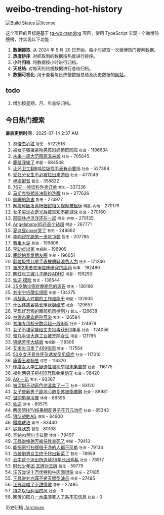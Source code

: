 # weibo-trending-hot-history

[![Build Status](https://github.com/lxw15337674/weibo-trending-hot-history/actions/workflows/nodejs.yml/badge.svg)](https://github.com/lxw15337674/weibo-trending-hot-history/actions)
[![license](https://img.shields.io/github/license/lxw15337674/weibo-trending-hot-history)](https://github.com/lxw15337674/weibo-trending-hot-history/blob/master/LICENSE)


这个项目的目标是基于 [tg-wb-trending](https://github.com/xiadd/tg-wb-trending) 项目，使用 TypeScript 实现一个微博热搜榜，并实现以下功能：

1. **数据抓取**: 从 2024 年 5 月 20 日开始，每小时抓取一次微博热门搜索数据。
2. **热度排序**: 对抓取到的数据按热度进行排序。
3. **小时归档**: 将数据按小时进行归档。
4. **天总结**: 对每天的热搜数据进行总结归档。
5. **数据可视化**: 用于查看每日热搜数据总结及历史数据的[网站](https://weibo-trending-hot-history.vercel.app/)。

## todo

1. 增加按星期、月、年总结归档。



## 今日热门搜索














































































































































































































































































































































































































































































































































































































































































































































































































































































































































































































































































































































































































































































































































































































































































































































































































































































































































































































































































































































































































































































































































































































































































































































































































































































































































































































































































































































































































































































































































































































































































































































































































































































































































































































































































































































































































































































































































































































































































































































































































































































































































































































































































































































































































































































































































































































































































































































































































































































































































































































































































































































































































































































































































































































































































































































































































































































































































































































































































































































































































































































































































































































































































































































































































































































































































































































































































































































































































































































































































































































































































































































































































































































































































































































































































































































































































































































































































































































































































































































































































































































































































































































































































































































































































































































































































































































































































































































































































































































































































































































































































































































































































































































































































































































































































































































































































































































































































































































<!-- BEGIN -->

**最后更新时间**：2025-07-14 2:37 AM
1. [林俊杰心脏](https://m.weibo.cn/search?containerid=100103type%3D1%26t%3D10%26q%3D%E6%9E%97%E4%BF%8A%E6%9D%B0%E5%BF%83%E8%84%8F&stream_entry_id=31&isnewpage=1&extparam=seat%3D1%26c_type%3D31%26cate%3D5001%26band_rank%3D1%26flag%3D4%26dgr%3D0%26lcate%3D5001%26realpos%3D1%26pos%3D0%26stream_entry_id%3D31%26filter_type%3Drealtimehot%26q%3D%25E6%259E%2597%25E4%25BF%258A%25E6%259D%25B0%25E5%25BF%2583%25E8%2584%258F%26display_time%3D1752424418%26pre_seqid%3D17524244180230055678) `暂无` - 5722516
2. [被女子强搂亲吻男孩妈妈愤怒回应](https://m.weibo.cn/search?containerid=100103type%3D1%26t%3D10%26q%3D%23%E8%A2%AB%E5%A5%B3%E5%AD%90%E5%BC%BA%E6%90%82%E4%BA%B2%E5%90%BB%E7%94%B7%E5%AD%A9%E5%A6%88%E5%A6%88%E6%84%A4%E6%80%92%E5%9B%9E%E5%BA%94%23&stream_entry_id=31&isnewpage=1&extparam=seat%3D1%26c_type%3D31%26cate%3D5001%26band_rank%3D2%26flag%3D1%26dgr%3D0%26lcate%3D5001%26realpos%3D2%26pos%3D1%26stream_entry_id%3D31%26filter_type%3Drealtimehot%26q%3D%2523%25E8%25A2%25AB%25E5%25A5%25B3%25E5%25AD%2590%25E5%25BC%25BA%25E6%2590%2582%25E4%25BA%25B2%25E5%2590%25BB%25E7%2594%25B7%25E5%25AD%25A9%25E5%25A6%2588%25E5%25A6%2588%25E6%2584%25A4%25E6%2580%2592%25E5%259B%259E%25E5%25BA%2594%2523%26display_time%3D1752424418%26pre_seqid%3D17524244180230055678) `社会` - 1106634
3. [未来一周大范围高温来袭](https://m.weibo.cn/search?containerid=100103type%3D1%26t%3D10%26q%3D%23%E6%9C%AA%E6%9D%A5%E4%B8%80%E5%91%A8%E5%A4%A7%E8%8C%83%E5%9B%B4%E9%AB%98%E6%B8%A9%E6%9D%A5%E8%A2%AD%23&stream_entry_id=31&isnewpage=1&extparam=seat%3D1%26c_type%3D31%26cate%3D5001%26band_rank%3D3%26flag%3D0%26dgr%3D0%26lcate%3D5001%26realpos%3D3%26pos%3D2%26stream_entry_id%3D31%26filter_type%3Drealtimehot%26q%3D%2523%25E6%259C%25AA%25E6%259D%25A5%25E4%25B8%2580%25E5%2591%25A8%25E5%25A4%25A7%25E8%258C%2583%25E5%259B%25B4%25E9%25AB%2598%25E6%25B8%25A9%25E6%259D%25A5%25E8%25A2%25AD%2523%26display_time%3D1752424418%26pre_seqid%3D17524244180230055678) `社会` - 705645
4. [鹿晗我输了](https://m.weibo.cn/search?containerid=100103type%3D1%26t%3D10%26q%3D%23%E9%B9%BF%E6%99%97%E6%88%91%E8%BE%93%E4%BA%86%23&stream_entry_id=31&isnewpage=1&extparam=seat%3D1%26c_type%3D31%26cate%3D5001%26band_rank%3D4%26flag%3D2%26dgr%3D0%26lcate%3D5001%26realpos%3D4%26pos%3D3%26stream_entry_id%3D31%26filter_type%3Drealtimehot%26q%3D%2523%25E9%25B9%25BF%25E6%2599%2597%25E6%2588%2591%25E8%25BE%2593%25E4%25BA%2586%2523%26display_time%3D1752424418%26pre_seqid%3D17524244180230055678) `明星` - 684548
5. [让环卫工翻8吨垃圾找手表有必要吗](https://m.weibo.cn/search?containerid=100103type%3D1%26t%3D10%26q%3D%23%E8%AE%A9%E7%8E%AF%E5%8D%AB%E5%B7%A5%E7%BF%BB8%E5%90%A8%E5%9E%83%E5%9C%BE%E6%89%BE%E6%89%8B%E8%A1%A8%E6%9C%89%E5%BF%85%E8%A6%81%E5%90%97%23&stream_entry_id=31&isnewpage=1&extparam=seat%3D1%26c_type%3D31%26cate%3D5001%26band_rank%3D5%26flag%3D1%26dgr%3D0%26lcate%3D5001%26realpos%3D5%26pos%3D4%26stream_entry_id%3D31%26filter_type%3Drealtimehot%26q%3D%2523%25E8%25AE%25A9%25E7%258E%25AF%25E5%258D%25AB%25E5%25B7%25A5%25E7%25BF%25BB8%25E5%2590%25A8%25E5%259E%2583%25E5%259C%25BE%25E6%2589%25BE%25E6%2589%258B%25E8%25A1%25A8%25E6%259C%2589%25E5%25BF%2585%25E8%25A6%2581%25E5%2590%2597%2523%26display_time%3D1752424418%26pre_seqid%3D17524244180230055678) `社会` - 527394
6. [受处分女生不必被拉出来游街](https://m.weibo.cn/search?containerid=100103type%3D1%26t%3D10%26q%3D%23%E5%8F%97%E5%A4%84%E5%88%86%E5%A5%B3%E7%94%9F%E4%B8%8D%E5%BF%85%E8%A2%AB%E6%8B%89%E5%87%BA%E6%9D%A5%E6%B8%B8%E8%A1%97%23&stream_entry_id=31&isnewpage=1&extparam=seat%3D1%26c_type%3D31%26cate%3D5001%26band_rank%3D6%26flag%3D1%26dgr%3D0%26lcate%3D5001%26realpos%3D6%26pos%3D5%26stream_entry_id%3D31%26filter_type%3Drealtimehot%26q%3D%2523%25E5%258F%2597%25E5%25A4%2584%25E5%2588%2586%25E5%25A5%25B3%25E7%2594%259F%25E4%25B8%258D%25E5%25BF%2585%25E8%25A2%25AB%25E6%258B%2589%25E5%2587%25BA%25E6%259D%25A5%25E6%25B8%25B8%25E8%25A1%2597%2523%26display_time%3D1752424418%26pre_seqid%3D17524244180230055678) `社会` - 477049
7. [梓渝配音](https://m.weibo.cn/search?containerid=100103type%3D1%26t%3D10%26q%3D%E6%A2%93%E6%B8%9D%E9%85%8D%E9%9F%B3&stream_entry_id=31&isnewpage=1&extparam=seat%3D1%26c_type%3D31%26cate%3D5001%26band_rank%3D7%26flag%3D16%26dgr%3D0%26lcate%3D5001%26realpos%3D7%26pos%3D7%26stream_entry_id%3D31%26filter_type%3Drealtimehot%26q%3D%25E6%25A2%2593%25E6%25B8%259D%25E9%2585%258D%25E9%259F%25B3%26display_time%3D1752424418%26pre_seqid%3D17524244180230055678) `暂无` - 358822
8. [76元一吨饮料外卖订单](https://m.weibo.cn/search?containerid=100103type%3D1%26t%3D10%26q%3D76%E5%85%83%E4%B8%80%E5%90%A8%E9%A5%AE%E6%96%99%E5%A4%96%E5%8D%96%E8%AE%A2%E5%8D%95&stream_entry_id=31&isnewpage=1&extparam=seat%3D1%26c_type%3D31%26cate%3D5001%26band_rank%3D8%26flag%3D0%26dgr%3D0%26lcate%3D5001%26realpos%3D8%26pos%3D8%26stream_entry_id%3D31%26filter_type%3Drealtimehot%26q%3D76%25E5%2585%2583%25E4%25B8%2580%25E5%2590%25A8%25E9%25A5%25AE%25E6%2596%2599%25E5%25A4%2596%25E5%258D%2596%25E8%25AE%25A2%25E5%258D%2595%26display_time%3D1752424418%26pre_seqid%3D17524244180230055678) `暂无` - 337336
9. [马斯克特朗普决裂的洗牌](https://m.weibo.cn/search?containerid=100103type%3D1%26t%3D10%26q%3D%23%E9%A9%AC%E6%96%AF%E5%85%8B%E7%89%B9%E6%9C%97%E6%99%AE%E5%86%B3%E8%A3%82%E7%9A%84%E6%B4%97%E7%89%8C%23&stream_entry_id=31&isnewpage=1&extparam=seat%3D1%26c_type%3D31%26cate%3D5001%26band_rank%3D36%26flag%3D1%26dgr%3D0%26lcate%3D5001%26realpos%3D36%26pos%3D36%26stream_entry_id%3D31%26filter_type%3Drealtimehot%26q%3D%2523%25E9%25A9%25AC%25E6%2596%25AF%25E5%2585%258B%25E7%2589%25B9%25E6%259C%2597%25E6%2599%25AE%25E5%2586%25B3%25E8%25A3%2582%25E7%259A%2584%25E6%25B4%2597%25E7%2589%258C%2523%26display_time%3D1752424418%26pre_seqid%3D17524244180230055678) `社会` - 277626
10. [侧睡的危害](https://m.weibo.cn/search?containerid=100103type%3D1%26t%3D10%26q%3D%E4%BE%A7%E7%9D%A1%E7%9A%84%E5%8D%B1%E5%AE%B3&stream_entry_id=31&isnewpage=1&extparam=seat%3D1%26c_type%3D31%26cate%3D5001%26band_rank%3D9%26flag%3D0%26dgr%3D0%26lcate%3D5001%26realpos%3D9%26pos%3D9%26stream_entry_id%3D31%26filter_type%3Drealtimehot%26q%3D%25E4%25BE%25A7%25E7%259D%25A1%25E7%259A%2584%25E5%258D%25B1%25E5%25AE%25B3%26display_time%3D1752424418%26pre_seqid%3D17524244180230055678) `暂无` - 274977
11. [网友称因发黄杨钿甜相关视频被起诉](https://m.weibo.cn/search?containerid=100103type%3D1%26t%3D10%26q%3D%23%E7%BD%91%E5%8F%8B%E7%A7%B0%E5%9B%A0%E5%8F%91%E9%BB%84%E6%9D%A8%E9%92%BF%E7%94%9C%E7%9B%B8%E5%85%B3%E8%A7%86%E9%A2%91%E8%A2%AB%E8%B5%B7%E8%AF%89%23&stream_entry_id=31&isnewpage=1&extparam=seat%3D1%26c_type%3D31%26cate%3D5001%26band_rank%3D10%26flag%3D1%26dgr%3D0%26lcate%3D5001%26realpos%3D10%26pos%3D10%26stream_entry_id%3D31%26filter_type%3Drealtimehot%26q%3D%2523%25E7%25BD%2591%25E5%258F%258B%25E7%25A7%25B0%25E5%259B%25A0%25E5%258F%2591%25E9%25BB%2584%25E6%259D%25A8%25E9%2592%25BF%25E7%2594%259C%25E7%259B%25B8%25E5%2585%25B3%25E8%25A7%2586%25E9%25A2%2591%25E8%25A2%25AB%25E8%25B5%25B7%25E8%25AF%2589%2523%26display_time%3D1752424418%26pre_seqid%3D17524244180230055678) `明星-内地` - 270179
12. [女子买泳衣走光后被告知不能游泳](https://m.weibo.cn/search?containerid=100103type%3D1%26t%3D10%26q%3D%23%E5%A5%B3%E5%AD%90%E4%B9%B0%E6%B3%B3%E8%A1%A3%E8%B5%B0%E5%85%89%E5%90%8E%E8%A2%AB%E5%91%8A%E7%9F%A5%E4%B8%8D%E8%83%BD%E6%B8%B8%E6%B3%B3%23&stream_entry_id=31&isnewpage=1&extparam=seat%3D1%26c_type%3D31%26cate%3D5001%26band_rank%3D11%26flag%3D0%26dgr%3D0%26lcate%3D5001%26realpos%3D11%26pos%3D11%26stream_entry_id%3D31%26filter_type%3Drealtimehot%26q%3D%2523%25E5%25A5%25B3%25E5%25AD%2590%25E4%25B9%25B0%25E6%25B3%25B3%25E8%25A1%25A3%25E8%25B5%25B0%25E5%2585%2589%25E5%2590%258E%25E8%25A2%25AB%25E5%2591%258A%25E7%259F%25A5%25E4%25B8%258D%25E8%2583%25BD%25E6%25B8%25B8%25E6%25B3%25B3%2523%26display_time%3D1752424418%26pre_seqid%3D17524244180230055678) `社会` - 270160
13. [邢昭林卢洋洋还在一起](https://m.weibo.cn/search?containerid=100103type%3D1%26t%3D10%26q%3D%E9%82%A2%E6%98%AD%E6%9E%97%E5%8D%A2%E6%B4%8B%E6%B4%8B%E8%BF%98%E5%9C%A8%E4%B8%80%E8%B5%B7&stream_entry_id=31&isnewpage=1&extparam=seat%3D1%26c_type%3D31%26cate%3D5001%26band_rank%3D12%26flag%3D0%26dgr%3D0%26lcate%3D5001%26realpos%3D12%26pos%3D12%26stream_entry_id%3D31%26filter_type%3Drealtimehot%26q%3D%25E9%2582%25A2%25E6%2598%25AD%25E6%259E%2597%25E5%258D%25A2%25E6%25B4%258B%25E6%25B4%258B%25E8%25BF%2598%25E5%259C%25A8%25E4%25B8%2580%25E8%25B5%25B7%26display_time%3D1752424418%26pre_seqid%3D17524244180230055678) `明星-内地` - 270135
14. [Angelababy85花首个钻超](https://m.weibo.cn/search?containerid=100103type%3D1%26t%3D10%26q%3D%23Angelababy85%E8%8A%B1%E9%A6%96%E4%B8%AA%E9%92%BB%E8%B6%85%23&stream_entry_id=31&isnewpage=1&extparam=seat%3D1%26c_type%3D31%26cate%3D5001%26band_rank%3D13%26flag%3D1%26dgr%3D0%26lcate%3D5001%26realpos%3D13%26pos%3D13%26stream_entry_id%3D31%26filter_type%3Drealtimehot%26q%3D%2523Angelababy85%25E8%258A%25B1%25E9%25A6%2596%25E4%25B8%25AA%25E9%2592%25BB%25E8%25B6%2585%2523%26display_time%3D1752424418%26pre_seqid%3D17524244180230055678) `明星` - 267771
15. [夏以昼coser哭了](https://m.weibo.cn/search?containerid=100103type%3D1%26t%3D10%26q%3D%E5%A4%8F%E4%BB%A5%E6%98%BCcoser%E5%93%AD%E4%BA%86&stream_entry_id=31&isnewpage=1&extparam=seat%3D1%26c_type%3D31%26cate%3D5001%26band_rank%3D14%26flag%3D1%26dgr%3D0%26lcate%3D5001%26realpos%3D14%26pos%3D14%26stream_entry_id%3D31%26filter_type%3Drealtimehot%26q%3D%25E5%25A4%258F%25E4%25BB%25A5%25E6%2598%25BCcoser%25E5%2593%25AD%25E4%25BA%2586%26display_time%3D1752424418%26pre_seqid%3D17524244180230055678) `暂无` - 249892
16. [李昀锐在跑男一天吃15顿](https://m.weibo.cn/search?containerid=100103type%3D1%26t%3D10%26q%3D%E6%9D%8E%E6%98%80%E9%94%90%E5%9C%A8%E8%B7%91%E7%94%B7%E4%B8%80%E5%A4%A9%E5%90%8315%E9%A1%BF&stream_entry_id=31&isnewpage=1&extparam=seat%3D1%26c_type%3D31%26cate%3D5001%26band_rank%3D15%26flag%3D2%26dgr%3D0%26lcate%3D5001%26realpos%3D15%26pos%3D15%26stream_entry_id%3D31%26filter_type%3Drealtimehot%26q%3D%25E6%259D%258E%25E6%2598%2580%25E9%2594%2590%25E5%259C%25A8%25E8%25B7%2591%25E7%2594%25B7%25E4%25B8%2580%25E5%25A4%25A9%25E5%2590%258315%25E9%25A1%25BF%26display_time%3D1752424418%26pre_seqid%3D17524244180230055678) `暂无` - 207785
17. [赛里木湖](https://m.weibo.cn/search?containerid=100103type%3D1%26t%3D10%26q%3D%E8%B5%9B%E9%87%8C%E6%9C%A8%E6%B9%96&stream_entry_id=31&isnewpage=1&extparam=seat%3D1%26c_type%3D31%26cate%3D5001%26band_rank%3D16%26flag%3D0%26dgr%3D0%26lcate%3D5001%26realpos%3D16%26pos%3D16%26stream_entry_id%3D31%26filter_type%3Drealtimehot%26q%3D%25E8%25B5%259B%25E9%2587%258C%25E6%259C%25A8%25E6%25B9%2596%26display_time%3D1752424418%26pre_seqid%3D17524244180230055678) `旅游` - 199808
18. [李幼贞出家](https://m.weibo.cn/search?containerid=100103type%3D1%26t%3D10%26q%3D%23%E6%9D%8E%E5%B9%BC%E8%B4%9E%E5%87%BA%E5%AE%B6%23&stream_entry_id=31&isnewpage=1&extparam=seat%3D1%26c_type%3D31%26cate%3D5001%26band_rank%3D17%26flag%3D0%26dgr%3D0%26lcate%3D5001%26realpos%3D17%26pos%3D17%26stream_entry_id%3D31%26filter_type%3Drealtimehot%26q%3D%2523%25E6%259D%258E%25E5%25B9%25BC%25E8%25B4%259E%25E5%2587%25BA%25E5%25AE%25B6%2523%26display_time%3D1752424418%26pre_seqid%3D17524244180230055678) `电视剧` - 196909
19. [鹿晗拍我发朋友圈](https://m.weibo.cn/search?containerid=100103type%3D1%26t%3D10%26q%3D%23%E9%B9%BF%E6%99%97%E6%8B%8D%E6%88%91%E5%8F%91%E6%9C%8B%E5%8F%8B%E5%9C%88%23&stream_entry_id=31&isnewpage=1&extparam=seat%3D1%26c_type%3D31%26cate%3D5001%26band_rank%3D18%26flag%3D0%26dgr%3D0%26lcate%3D5001%26realpos%3D18%26pos%3D18%26stream_entry_id%3D31%26filter_type%3Drealtimehot%26q%3D%2523%25E9%25B9%25BF%25E6%2599%2597%25E6%258B%258D%25E6%2588%2591%25E5%258F%2591%25E6%259C%258B%25E5%258F%258B%25E5%259C%2588%2523%26display_time%3D1752424418%26pre_seqid%3D17524244180230055678) `明星` - 196051
20. [翻垃圾找儿童手表被质疑浪费人力](https://m.weibo.cn/search?containerid=100103type%3D1%26t%3D10%26q%3D%23%E7%BF%BB%E5%9E%83%E5%9C%BE%E6%89%BE%E5%84%BF%E7%AB%A5%E6%89%8B%E8%A1%A8%E8%A2%AB%E8%B4%A8%E7%96%91%E6%B5%AA%E8%B4%B9%E4%BA%BA%E5%8A%9B%23&stream_entry_id=31&isnewpage=1&extparam=seat%3D1%26c_type%3D31%26cate%3D5001%26band_rank%3D19%26flag%3D0%26dgr%3D0%26lcate%3D5001%26realpos%3D19%26pos%3D19%26stream_entry_id%3D31%26filter_type%3Drealtimehot%26q%3D%2523%25E7%25BF%25BB%25E5%259E%2583%25E5%259C%25BE%25E6%2589%25BE%25E5%2584%25BF%25E7%25AB%25A5%25E6%2589%258B%25E8%25A1%25A8%25E8%25A2%25AB%25E8%25B4%25A8%25E7%2596%2591%25E6%25B5%25AA%25E8%25B4%25B9%25E4%25BA%25BA%25E5%258A%259B%2523%26display_time%3D1752424418%26pre_seqid%3D17524244180230055678) `社会` - 171246
21. [重庆2患者使用临床研究抗癌药](https://m.weibo.cn/search?containerid=100103type%3D1%26t%3D10%26q%3D%23%E9%87%8D%E5%BA%862%E6%82%A3%E8%80%85%E4%BD%BF%E7%94%A8%E4%B8%B4%E5%BA%8A%E7%A0%94%E7%A9%B6%E6%8A%97%E7%99%8C%E8%8D%AF%23&stream_entry_id=31&isnewpage=1&extparam=seat%3D1%26band_rank%3D10%26filter_type%3Drealtimehot%26c_type%3D31%26lcate%3D5001%26flag%3D1%26pos%3D9%26realpos%3D10%26stream_entry_id%3D31%26q%3D%2523%25E9%2587%258D%25E5%25BA%25862%25E6%2582%25A3%25E8%2580%2585%25E4%25BD%25BF%25E7%2594%25A8%25E4%25B8%25B4%25E5%25BA%258A%25E7%25A0%2594%25E7%25A9%25B6%25E6%258A%2597%25E7%2599%258C%25E8%258D%25AF%2523%26dgr%3D0%26cate%3D5001%26display_time%3D1752427500%26pre_seqid%3D17524275009090055058) `时事` - 162480
22. [网红张三嫂儿子确诊ADHD](https://m.weibo.cn/search?containerid=100103type%3D1%26t%3D10%26q%3D%23%E7%BD%91%E7%BA%A2%E5%BC%A0%E4%B8%89%E5%AB%82%E5%84%BF%E5%AD%90%E7%A1%AE%E8%AF%8AADHD%23&stream_entry_id=31&isnewpage=1&extparam=seat%3D1%26c_type%3D31%26cate%3D5001%26band_rank%3D35%26flag%3D1%26dgr%3D0%26lcate%3D5001%26realpos%3D35%26pos%3D35%26stream_entry_id%3D31%26filter_type%3Drealtimehot%26q%3D%2523%25E7%25BD%2591%25E7%25BA%25A2%25E5%25BC%25A0%25E4%25B8%2589%25E5%25AB%2582%25E5%2584%25BF%25E5%25AD%2590%25E7%25A1%25AE%25E8%25AF%258AADHD%2523%26display_time%3D1752424418%26pre_seqid%3D17524244180230055678) `明星` - 159250
23. [仙逆 摸脸](https://m.weibo.cn/search?containerid=100103type%3D1%26t%3D10%26q%3D%E4%BB%99%E9%80%86+%E6%91%B8%E8%84%B8&stream_entry_id=31&isnewpage=1&extparam=seat%3D1%26c_type%3D31%26cate%3D5001%26band_rank%3D20%26flag%3D0%26dgr%3D0%26lcate%3D5001%26realpos%3D20%26pos%3D20%26stream_entry_id%3D31%26filter_type%3Drealtimehot%26q%3D%25E4%25BB%2599%25E9%2580%2586%2520%25E6%2591%25B8%25E8%2584%25B8%26display_time%3D1752424418%26pre_seqid%3D17524244180230055678) `暂无` - 138544
24. [25岁确诊癌症晚期后的忠告](https://m.weibo.cn/search?containerid=100103type%3D1%26t%3D10%26q%3D25%E5%B2%81%E7%A1%AE%E8%AF%8A%E7%99%8C%E7%97%87%E6%99%9A%E6%9C%9F%E5%90%8E%E7%9A%84%E5%BF%A0%E5%91%8A&stream_entry_id=31&isnewpage=1&extparam=seat%3D1%26c_type%3D31%26cate%3D5001%26band_rank%3D21%26flag%3D0%26dgr%3D0%26lcate%3D5001%26realpos%3D21%26pos%3D21%26stream_entry_id%3D31%26filter_type%3Drealtimehot%26q%3D25%25E5%25B2%2581%25E7%25A1%25AE%25E8%25AF%258A%25E7%2599%258C%25E7%2597%2587%25E6%2599%259A%25E6%259C%259F%25E5%2590%258E%25E7%259A%2584%25E5%25BF%25A0%25E5%2591%258A%26display_time%3D1752424418%26pre_seqid%3D17524244180230055678) `暂无` - 136166
25. [刘宇宁折腰实绩图](https://m.weibo.cn/search?containerid=100103type%3D1%26t%3D10%26q%3D%23%E5%88%98%E5%AE%87%E5%AE%81%E6%8A%98%E8%85%B0%E5%AE%9E%E7%BB%A9%E5%9B%BE%23&stream_entry_id=31&isnewpage=1&extparam=seat%3D1%26c_type%3D31%26cate%3D5001%26band_rank%3D22%26flag%3D1%26dgr%3D0%26lcate%3D5001%26realpos%3D22%26pos%3D22%26stream_entry_id%3D31%26filter_type%3Drealtimehot%26q%3D%2523%25E5%2588%2598%25E5%25AE%2587%25E5%25AE%2581%25E6%258A%2598%25E8%2585%25B0%25E5%25AE%259E%25E7%25BB%25A9%25E5%259B%25BE%2523%26display_time%3D1752424418%26pre_seqid%3D17524244180230055678) `明星` - 134275
26. [肖战素人时期的工作谁能干](https://m.weibo.cn/search?containerid=100103type%3D1%26t%3D10%26q%3D%23%E8%82%96%E6%88%98%E7%B4%A0%E4%BA%BA%E6%97%B6%E6%9C%9F%E7%9A%84%E5%B7%A5%E4%BD%9C%E8%B0%81%E8%83%BD%E5%B9%B2%23&stream_entry_id=31&isnewpage=1&extparam=seat%3D1%26c_type%3D31%26cate%3D5001%26band_rank%3D23%26flag%3D0%26dgr%3D0%26lcate%3D5001%26realpos%3D23%26pos%3D23%26stream_entry_id%3D31%26filter_type%3Drealtimehot%26q%3D%2523%25E8%2582%2596%25E6%2588%2598%25E7%25B4%25A0%25E4%25BA%25BA%25E6%2597%25B6%25E6%259C%259F%25E7%259A%2584%25E5%25B7%25A5%25E4%25BD%259C%25E8%25B0%2581%25E8%2583%25BD%25E5%25B9%25B2%2523%26display_time%3D1752424418%26pre_seqid%3D17524244180230055678) `明星` - 132935
27. [什么体质容易长甲状腺结节](https://m.weibo.cn/search?containerid=100103type%3D1%26t%3D10%26q%3D%23%E4%BB%80%E4%B9%88%E4%BD%93%E8%B4%A8%E5%AE%B9%E6%98%93%E9%95%BF%E7%94%B2%E7%8A%B6%E8%85%BA%E7%BB%93%E8%8A%82%23&stream_entry_id=31&isnewpage=1&extparam=seat%3D1%26c_type%3D31%26cate%3D5001%26band_rank%3D24%26flag%3D1%26dgr%3D0%26lcate%3D5001%26realpos%3D24%26pos%3D24%26stream_entry_id%3D31%26filter_type%3Drealtimehot%26q%3D%2523%25E4%25BB%2580%25E4%25B9%2588%25E4%25BD%2593%25E8%25B4%25A8%25E5%25AE%25B9%25E6%2598%2593%25E9%2595%25BF%25E7%2594%25B2%25E7%258A%25B6%25E8%2585%25BA%25E7%25BB%2593%25E8%258A%2582%2523%26display_time%3D1752424418%26pre_seqid%3D17524244180230055678) `社会` - 129657
28. [李现好恐怖的面部肌肉控制力](https://m.weibo.cn/search?containerid=100103type%3D1%26t%3D10%26q%3D%E6%9D%8E%E7%8E%B0%E5%A5%BD%E6%81%90%E6%80%96%E7%9A%84%E9%9D%A2%E9%83%A8%E8%82%8C%E8%82%89%E6%8E%A7%E5%88%B6%E5%8A%9B&stream_entry_id=31&isnewpage=1&extparam=seat%3D1%26c_type%3D31%26cate%3D5001%26band_rank%3D25%26flag%3D0%26dgr%3D0%26lcate%3D5001%26realpos%3D25%26pos%3D25%26stream_entry_id%3D31%26filter_type%3Drealtimehot%26q%3D%25E6%259D%258E%25E7%258E%25B0%25E5%25A5%25BD%25E6%2581%2590%25E6%2580%2596%25E7%259A%2584%25E9%259D%25A2%25E9%2583%25A8%25E8%2582%258C%25E8%2582%2589%25E6%258E%25A7%25E5%2588%25B6%25E5%258A%259B%26display_time%3D1752424418%26pre_seqid%3D17524244180230055678) `暂无` - 126638
29. [林俊杰嘉宾是孙燕姿](https://m.weibo.cn/search?containerid=100103type%3D1%26t%3D10%26q%3D%E6%9E%97%E4%BF%8A%E6%9D%B0%E5%98%89%E5%AE%BE%E6%98%AF%E5%AD%99%E7%87%95%E5%A7%BF&stream_entry_id=31&isnewpage=1&extparam=seat%3D1%26c_type%3D31%26cate%3D5001%26band_rank%3D26%26flag%3D0%26dgr%3D0%26lcate%3D5001%26realpos%3D26%26pos%3D26%26stream_entry_id%3D31%26filter_type%3Drealtimehot%26q%3D%25E6%259E%2597%25E4%25BF%258A%25E6%259D%25B0%25E5%2598%2589%25E5%25AE%25BE%25E6%2598%25AF%25E5%25AD%2599%25E7%2587%2595%25E5%25A7%25BF%26display_time%3D1752424418%26pre_seqid%3D17524244180230055678) `暂无` - 126584
30. [考编专用校分数远超一线985](https://m.weibo.cn/search?containerid=100103type%3D1%26t%3D10%26q%3D%23%E8%80%83%E7%BC%96%E4%B8%93%E7%94%A8%E6%A0%A1%E5%88%86%E6%95%B0%E8%BF%9C%E8%B6%85%E4%B8%80%E7%BA%BF985%23&stream_entry_id=31&isnewpage=1&extparam=seat%3D1%26c_type%3D31%26cate%3D5001%26band_rank%3D27%26flag%3D1%26dgr%3D0%26lcate%3D5001%26realpos%3D27%26pos%3D27%26stream_entry_id%3D31%26filter_type%3Drealtimehot%26q%3D%2523%25E8%2580%2583%25E7%25BC%2596%25E4%25B8%2593%25E7%2594%25A8%25E6%25A0%25A1%25E5%2588%2586%25E6%2595%25B0%25E8%25BF%259C%25E8%25B6%2585%25E4%25B8%2580%25E7%25BA%25BF985%2523%26display_time%3D1752424418%26pre_seqid%3D17524244180230055678) `社会` - 124978
31. [女子不堪家暴给丈夫投毒获刑3年半](https://m.weibo.cn/search?containerid=100103type%3D1%26t%3D10%26q%3D%23%E5%A5%B3%E5%AD%90%E4%B8%8D%E5%A0%AA%E5%AE%B6%E6%9A%B4%E7%BB%99%E4%B8%88%E5%A4%AB%E6%8A%95%E6%AF%92%E8%8E%B7%E5%88%913%E5%B9%B4%E5%8D%8A%23&stream_entry_id=31&isnewpage=1&extparam=seat%3D1%26c_type%3D31%26cate%3D5001%26band_rank%3D28%26flag%3D0%26dgr%3D0%26lcate%3D5001%26realpos%3D28%26pos%3D28%26stream_entry_id%3D31%26filter_type%3Drealtimehot%26q%3D%2523%25E5%25A5%25B3%25E5%25AD%2590%25E4%25B8%258D%25E5%25A0%25AA%25E5%25AE%25B6%25E6%259A%25B4%25E7%25BB%2599%25E4%25B8%2588%25E5%25A4%25AB%25E6%258A%2595%25E6%25AF%2592%25E8%258E%25B7%25E5%2588%25913%25E5%25B9%25B4%25E5%258D%258A%2523%26display_time%3D1752424418%26pre_seqid%3D17524244180230055678) `社会` - 124056
32. [留几手谈大连工业被开除女生](https://m.weibo.cn/search?containerid=100103type%3D1%26t%3D10%26q%3D%23%E7%95%99%E5%87%A0%E6%89%8B%E8%B0%88%E5%A4%A7%E8%BF%9E%E5%B7%A5%E4%B8%9A%E8%A2%AB%E5%BC%80%E9%99%A4%E5%A5%B3%E7%94%9F%23&stream_entry_id=31&isnewpage=1&extparam=seat%3D1%26c_type%3D31%26cate%3D5001%26band_rank%3D29%26flag%3D0%26dgr%3D0%26lcate%3D5001%26realpos%3D29%26pos%3D29%26stream_entry_id%3D31%26filter_type%3Drealtimehot%26q%3D%2523%25E7%2595%2599%25E5%2587%25A0%25E6%2589%258B%25E8%25B0%2588%25E5%25A4%25A7%25E8%25BF%259E%25E5%25B7%25A5%25E4%25B8%259A%25E8%25A2%25AB%25E5%25BC%2580%25E9%2599%25A4%25E5%25A5%25B3%25E7%2594%259F%2523%26display_time%3D1752424418%26pre_seqid%3D17524244180230055678) `明星` - 121785
33. [锦绣芳华大结局](https://m.weibo.cn/search?containerid=100103type%3D1%26t%3D10%26q%3D%E9%94%A6%E7%BB%A3%E8%8A%B3%E5%8D%8E%E5%A4%A7%E7%BB%93%E5%B1%80&stream_entry_id=31&isnewpage=1&extparam=seat%3D1%26c_type%3D31%26cate%3D5001%26band_rank%3D30%26flag%3D0%26dgr%3D0%26lcate%3D5001%26realpos%3D30%26pos%3D30%26stream_entry_id%3D31%26filter_type%3Drealtimehot%26q%3D%25E9%2594%25A6%25E7%25BB%25A3%25E8%258A%25B3%25E5%258D%258E%25E5%25A4%25A7%25E7%25BB%2593%25E5%25B1%2580%26display_time%3D1752424418%26pre_seqid%3D17524244180230055678) `电视剧` - 118306
34. [艾米生日发了469张图](https://m.weibo.cn/search?containerid=100103type%3D1%26t%3D10%26q%3D%E8%89%BE%E7%B1%B3%E7%94%9F%E6%97%A5%E5%8F%91%E4%BA%86469%E5%BC%A0%E5%9B%BE&stream_entry_id=31&isnewpage=1&extparam=seat%3D1%26c_type%3D31%26cate%3D5001%26band_rank%3D31%26flag%3D0%26dgr%3D0%26lcate%3D5001%26realpos%3D31%26pos%3D31%26stream_entry_id%3D31%26filter_type%3Drealtimehot%26q%3D%25E8%2589%25BE%25E7%25B1%25B3%25E7%2594%259F%25E6%2597%25A5%25E5%258F%2591%25E4%25BA%2586469%25E5%25BC%25A0%25E5%259B%25BE%26display_time%3D1752424418%26pre_seqid%3D17524244180230055678) `暂无` - 117564
35. [50岁女子意外怀孕诱发罕见癌症](https://m.weibo.cn/search?containerid=100103type%3D1%26t%3D10%26q%3D%2350%E5%B2%81%E5%A5%B3%E5%AD%90%E6%84%8F%E5%A4%96%E6%80%80%E5%AD%95%E8%AF%B1%E5%8F%91%E7%BD%95%E8%A7%81%E7%99%8C%E7%97%87%23&stream_entry_id=31&isnewpage=1&extparam=seat%3D1%26c_type%3D31%26cate%3D5001%26band_rank%3D32%26flag%3D0%26dgr%3D0%26lcate%3D5001%26realpos%3D32%26pos%3D32%26stream_entry_id%3D31%26filter_type%3Drealtimehot%26q%3D%252350%25E5%25B2%2581%25E5%25A5%25B3%25E5%25AD%2590%25E6%2584%258F%25E5%25A4%2596%25E6%2580%2580%25E5%25AD%2595%25E8%25AF%25B1%25E5%258F%2591%25E7%25BD%2595%25E8%25A7%2581%25E7%2599%258C%25E7%2597%2587%2523%26display_time%3D1752424418%26pre_seqid%3D17524244180230055678) `社会` - 117310
36. [唐香玉和杨笠](https://m.weibo.cn/search?containerid=100103type%3D1%26t%3D10%26q%3D%23%E5%94%90%E9%A6%99%E7%8E%89%E5%92%8C%E6%9D%A8%E7%AC%A0%23&stream_entry_id=31&isnewpage=1&extparam=seat%3D1%26c_type%3D31%26cate%3D5001%26band_rank%3D33%26flag%3D1%26dgr%3D0%26lcate%3D5001%26realpos%3D33%26pos%3D33%26stream_entry_id%3D31%26filter_type%3Drealtimehot%26q%3D%2523%25E5%2594%2590%25E9%25A6%2599%25E7%258E%2589%25E5%2592%258C%25E6%259D%25A8%25E7%25AC%25A0%2523%26display_time%3D1752424418%26pre_seqid%3D17524244180230055678) `综艺` - 116370
37. [印度女大学生疑遭性骚扰举报未果自焚](https://m.weibo.cn/search?containerid=100103type%3D1%26t%3D10%26q%3D%23%E5%8D%B0%E5%BA%A6%E5%A5%B3%E5%A4%A7%E5%AD%A6%E7%94%9F%E7%96%91%E9%81%AD%E6%80%A7%E9%AA%9A%E6%89%B0%E4%B8%BE%E6%8A%A5%E6%9C%AA%E6%9E%9C%E8%87%AA%E7%84%9A%23&stream_entry_id=31&isnewpage=1&extparam=seat%3D1%26c_type%3D31%26cate%3D5001%26band_rank%3D34%26flag%3D1%26dgr%3D0%26lcate%3D5001%26realpos%3D34%26pos%3D34%26stream_entry_id%3D31%26filter_type%3Drealtimehot%26q%3D%2523%25E5%258D%25B0%25E5%25BA%25A6%25E5%25A5%25B3%25E5%25A4%25A7%25E5%25AD%25A6%25E7%2594%259F%25E7%2596%2591%25E9%2581%25AD%25E6%2580%25A7%25E9%25AA%259A%25E6%2589%25B0%25E4%25B8%25BE%25E6%258A%25A5%25E6%259C%25AA%25E6%259E%259C%25E8%2587%25AA%25E7%2584%259A%2523%26display_time%3D1752424418%26pre_seqid%3D17524244180230055678) `社会` - 116175
38. [福州两男子拖400万现金坐动车](https://m.weibo.cn/search?containerid=100103type%3D1%26t%3D10%26q%3D%23%E7%A6%8F%E5%B7%9E%E4%B8%A4%E7%94%B7%E5%AD%90%E6%8B%96400%E4%B8%87%E7%8E%B0%E9%87%91%E5%9D%90%E5%8A%A8%E8%BD%A6%23&stream_entry_id=31&isnewpage=1&extparam=seat%3D1%26c_type%3D31%26cate%3D5001%26band_rank%3D37%26flag%3D1%26dgr%3D0%26lcate%3D5001%26realpos%3D37%26pos%3D37%26stream_entry_id%3D31%26filter_type%3Drealtimehot%26q%3D%2523%25E7%25A6%258F%25E5%25B7%259E%25E4%25B8%25A4%25E7%2594%25B7%25E5%25AD%2590%25E6%258B%2596400%25E4%25B8%2587%25E7%258E%25B0%25E9%2587%2591%25E5%259D%2590%25E5%258A%25A8%25E8%25BD%25A6%2523%26display_time%3D1752424418%26pre_seqid%3D17524244180230055678) `社会` - 98420
39. [AG 一诺](https://m.weibo.cn/search?containerid=100103type%3D1%26t%3D10%26q%3DAG+%E4%B8%80%E8%AF%BA&stream_entry_id=31&isnewpage=1&extparam=seat%3D1%26c_type%3D31%26cate%3D5001%26band_rank%3D38%26flag%3D0%26dgr%3D0%26lcate%3D5001%26realpos%3D38%26pos%3D38%26stream_entry_id%3D31%26filter_type%3Drealtimehot%26q%3DAG%2520%25E4%25B8%2580%25E8%25AF%25BA%26display_time%3D1752424418%26pre_seqid%3D17524244180230055678) `暂无` - 93387
40. [被深圳不动声色地温柔了一下](https://m.weibo.cn/search?containerid=100103type%3D1%26t%3D10%26q%3D%23%E8%A2%AB%E6%B7%B1%E5%9C%B3%E4%B8%8D%E5%8A%A8%E5%A3%B0%E8%89%B2%E5%9C%B0%E6%B8%A9%E6%9F%94%E4%BA%86%E4%B8%80%E4%B8%8B%23&stream_entry_id=31&isnewpage=1&extparam=seat%3D1%26c_type%3D31%26cate%3D5001%26band_rank%3D39%26flag%3D1%26dgr%3D0%26lcate%3D5001%26realpos%3D39%26pos%3D39%26stream_entry_id%3D31%26filter_type%3Drealtimehot%26q%3D%2523%25E8%25A2%25AB%25E6%25B7%25B1%25E5%259C%25B3%25E4%25B8%258D%25E5%258A%25A8%25E5%25A3%25B0%25E8%2589%25B2%25E5%259C%25B0%25E6%25B8%25A9%25E6%259F%2594%25E4%25BA%2586%25E4%25B8%2580%25E4%25B8%258B%2523%26display_time%3D1752424418%26pre_seqid%3D17524244180230055678) `社会` - 93120
41. [女子昏厥男子跪地心肺复苏被指袭胸](https://m.weibo.cn/search?containerid=100103type%3D1%26t%3D10%26q%3D%23%E5%A5%B3%E5%AD%90%E6%98%8F%E5%8E%A5%E7%94%B7%E5%AD%90%E8%B7%AA%E5%9C%B0%E5%BF%83%E8%82%BA%E5%A4%8D%E8%8B%8F%E8%A2%AB%E6%8C%87%E8%A2%AD%E8%83%B8%23&stream_entry_id=31&isnewpage=1&extparam=seat%3D1%26c_type%3D31%26cate%3D5001%26band_rank%3D40%26flag%3D0%26dgr%3D0%26lcate%3D5001%26realpos%3D40%26pos%3D40%26stream_entry_id%3D31%26filter_type%3Drealtimehot%26q%3D%2523%25E5%25A5%25B3%25E5%25AD%2590%25E6%2598%258F%25E5%258E%25A5%25E7%2594%25B7%25E5%25AD%2590%25E8%25B7%25AA%25E5%259C%25B0%25E5%25BF%2583%25E8%2582%25BA%25E5%25A4%258D%25E8%258B%258F%25E8%25A2%25AB%25E6%258C%2587%25E8%25A2%25AD%25E8%2583%25B8%2523%26display_time%3D1752424418%26pre_seqid%3D17524244180230055678) `社会` - 88981
42. [温网男单决赛](https://m.weibo.cn/search?containerid=100103type%3D1%26t%3D10%26q%3D%23%E6%B8%A9%E7%BD%91%E7%94%B7%E5%8D%95%E5%86%B3%E8%B5%9B%23&stream_entry_id=31&isnewpage=1&extparam=seat%3D1%26band_rank%3D30%26filter_type%3Drealtimehot%26c_type%3D31%26lcate%3D5001%26flag%3D1%26pos%3D29%26realpos%3D30%26stream_entry_id%3D31%26q%3D%2523%25E6%25B8%25A9%25E7%25BD%2591%25E7%2594%25B7%25E5%258D%2595%25E5%2586%25B3%25E8%25B5%259B%2523%26dgr%3D0%26cate%3D5001%26display_time%3D1752427500%26pre_seqid%3D17524275009090055058) `体育` - 86595
43. [仙逆](https://m.weibo.cn/search?containerid=100103type%3D1%26t%3D10%26q%3D%E4%BB%99%E9%80%86&stream_entry_id=31&isnewpage=1&extparam=seat%3D1%26c_type%3D31%26cate%3D5001%26band_rank%3D41%26flag%3D0%26dgr%3D0%26lcate%3D5001%26realpos%3D41%26pos%3D41%26stream_entry_id%3D31%26filter_type%3Drealtimehot%26q%3D%25E4%25BB%2599%25E9%2580%2586%26display_time%3D1752424418%26pre_seqid%3D17524244180230055678) `读书` - 86575
44. [两医院HPV结果相反男子花万元治疗](https://m.weibo.cn/search?containerid=100103type%3D1%26t%3D10%26q%3D%23%E4%B8%A4%E5%8C%BB%E9%99%A2HPV%E7%BB%93%E6%9E%9C%E7%9B%B8%E5%8F%8D%E7%94%B7%E5%AD%90%E8%8A%B1%E4%B8%87%E5%85%83%E6%B2%BB%E7%96%97%23&stream_entry_id=31&isnewpage=1&extparam=seat%3D1%26c_type%3D31%26cate%3D5001%26band_rank%3D42%26flag%3D1%26dgr%3D0%26lcate%3D5001%26realpos%3D42%26pos%3D42%26stream_entry_id%3D31%26filter_type%3Drealtimehot%26q%3D%2523%25E4%25B8%25A4%25E5%258C%25BB%25E9%2599%25A2HPV%25E7%25BB%2593%25E6%259E%259C%25E7%259B%25B8%25E5%258F%258D%25E7%2594%25B7%25E5%25AD%2590%25E8%258A%25B1%25E4%25B8%2587%25E5%2585%2583%25E6%25B2%25BB%25E7%2596%2597%2523%26display_time%3D1752424418%26pre_seqid%3D17524244180230055678) `社会` - 85343
45. [狼队战胜AG](https://m.weibo.cn/search?containerid=100103type%3D1%26t%3D10%26q%3D%E7%8B%BC%E9%98%9F%E6%88%98%E8%83%9CAG&stream_entry_id=31&isnewpage=1&extparam=seat%3D1%26c_type%3D31%26cate%3D5001%26band_rank%3D43%26flag%3D0%26dgr%3D0%26lcate%3D5001%26realpos%3D43%26pos%3D43%26stream_entry_id%3D31%26filter_type%3Drealtimehot%26q%3D%25E7%258B%25BC%25E9%2598%259F%25E6%2588%2598%25E8%2583%259CAG%26display_time%3D1752424418%26pre_seqid%3D17524244180230055678) `游戏` - 84900
46. [樱桃琥珀](https://m.weibo.cn/search?containerid=100103type%3D1%26t%3D10%26q%3D%E6%A8%B1%E6%A1%83%E7%90%A5%E7%8F%80&stream_entry_id=31&isnewpage=1&extparam=seat%3D1%26c_type%3D31%26cate%3D5001%26band_rank%3D44%26flag%3D0%26dgr%3D0%26lcate%3D5001%26realpos%3D44%26pos%3D44%26stream_entry_id%3D31%26filter_type%3Drealtimehot%26q%3D%25E6%25A8%25B1%25E6%25A1%2583%25E7%2590%25A5%25E7%258F%2580%26display_time%3D1752424418%26pre_seqid%3D17524244180230055678) `读书` - 83440
47. [钟意状态](https://m.weibo.cn/search?containerid=100103type%3D1%26t%3D10%26q%3D%E9%92%9F%E6%84%8F%E7%8A%B6%E6%80%81&stream_entry_id=31&isnewpage=1&extparam=seat%3D1%26c_type%3D31%26cate%3D5001%26band_rank%3D45%26flag%3D1%26dgr%3D0%26lcate%3D5001%26realpos%3D45%26pos%3D45%26stream_entry_id%3D31%26filter_type%3Drealtimehot%26q%3D%25E9%2592%259F%25E6%2584%258F%25E7%258A%25B6%25E6%2580%2581%26display_time%3D1752424418%26pre_seqid%3D17524244180230055678) `暂无` - 80108
48. [辛纳vs阿尔卡拉斯](https://m.weibo.cn/search?containerid=100103type%3D1%26t%3D10%26q%3D%23%E8%BE%9B%E7%BA%B3vs%E9%98%BF%E5%B0%94%E5%8D%A1%E6%8B%89%E6%96%AF%23&stream_entry_id=31&isnewpage=1&extparam=seat%3D1%26c_type%3D31%26cate%3D5001%26band_rank%3D46%26flag%3D0%26dgr%3D0%26lcate%3D5001%26realpos%3D46%26pos%3D46%26stream_entry_id%3D31%26filter_type%3Drealtimehot%26q%3D%2523%25E8%25BE%259B%25E7%25BA%25B3vs%25E9%2598%25BF%25E5%25B0%2594%25E5%258D%25A1%25E6%258B%2589%25E6%2596%25AF%2523%26display_time%3D1752424418%26pre_seqid%3D17524244180230055678) `体育` - 79497
49. [王晶说梅艳芳被任性害死了](https://m.weibo.cn/search?containerid=100103type%3D1%26t%3D10%26q%3D%23%E7%8E%8B%E6%99%B6%E8%AF%B4%E6%A2%85%E8%89%B3%E8%8A%B3%E8%A2%AB%E4%BB%BB%E6%80%A7%E5%AE%B3%E6%AD%BB%E4%BA%86%23&stream_entry_id=31&isnewpage=1&extparam=seat%3D1%26c_type%3D31%26cate%3D5001%26band_rank%3D47%26flag%3D0%26dgr%3D0%26lcate%3D5001%26realpos%3D47%26pos%3D47%26stream_entry_id%3D31%26filter_type%3Drealtimehot%26q%3D%2523%25E7%258E%258B%25E6%2599%25B6%25E8%25AF%25B4%25E6%25A2%2585%25E8%2589%25B3%25E8%258A%25B3%25E8%25A2%25AB%25E4%25BB%25BB%25E6%2580%25A7%25E5%25AE%25B3%25E6%25AD%25BB%25E4%25BA%2586%2523%26display_time%3D1752424418%26pre_seqid%3D17524244180230055678) `明星` - 79413
50. [能把家打扫得很干净的人都不简单](https://m.weibo.cn/search?containerid=100103type%3D1%26t%3D10%26q%3D%23%E8%83%BD%E6%8A%8A%E5%AE%B6%E6%89%93%E6%89%AB%E5%BE%97%E5%BE%88%E5%B9%B2%E5%87%80%E7%9A%84%E4%BA%BA%E9%83%BD%E4%B8%8D%E7%AE%80%E5%8D%95%23&stream_entry_id=31&isnewpage=1&extparam=seat%3D1%26c_type%3D31%26cate%3D5001%26band_rank%3D48%26flag%3D1%26dgr%3D0%26lcate%3D5001%26realpos%3D48%26pos%3D48%26stream_entry_id%3D31%26filter_type%3Drealtimehot%26q%3D%2523%25E8%2583%25BD%25E6%258A%258A%25E5%25AE%25B6%25E6%2589%2593%25E6%2589%25AB%25E5%25BE%2597%25E5%25BE%2588%25E5%25B9%25B2%25E5%2587%2580%25E7%259A%2584%25E4%25BA%25BA%25E9%2583%25BD%25E4%25B8%258D%25E7%25AE%2580%25E5%258D%2595%2523%26display_time%3D1752424418%26pre_seqid%3D17524244180230055678) `社会` - 79134
51. [古装剧男女主终于炒出新菜了](https://m.weibo.cn/search?containerid=100103type%3D1%26t%3D10%26q%3D%E5%8F%A4%E8%A3%85%E5%89%A7%E7%94%B7%E5%A5%B3%E4%B8%BB%E7%BB%88%E4%BA%8E%E7%82%92%E5%87%BA%E6%96%B0%E8%8F%9C%E4%BA%86&stream_entry_id=31&isnewpage=1&extparam=seat%3D1%26c_type%3D31%26cate%3D5001%26band_rank%3D49%26flag%3D0%26dgr%3D0%26lcate%3D5001%26realpos%3D49%26pos%3D49%26stream_entry_id%3D31%26filter_type%3Drealtimehot%26q%3D%25E5%258F%25A4%25E8%25A3%2585%25E5%2589%25A7%25E7%2594%25B7%25E5%25A5%25B3%25E4%25B8%25BB%25E7%25BB%2588%25E4%25BA%258E%25E7%2582%2592%25E5%2587%25BA%25E6%2596%25B0%25E8%258F%259C%25E4%25BA%2586%26display_time%3D1752424418%26pre_seqid%3D17524244180230055678) `暂无` - 78959
52. [云南这个派出所连续36年长出鸡枞](https://m.weibo.cn/search?containerid=100103type%3D1%26t%3D10%26q%3D%23%E4%BA%91%E5%8D%97%E8%BF%99%E4%B8%AA%E6%B4%BE%E5%87%BA%E6%89%80%E8%BF%9E%E7%BB%AD36%E5%B9%B4%E9%95%BF%E5%87%BA%E9%B8%A1%E6%9E%9E%23&stream_entry_id=31&isnewpage=1&extparam=seat%3D1%26c_type%3D31%26cate%3D5001%26band_rank%3D50%26flag%3D0%26dgr%3D0%26lcate%3D5001%26realpos%3D50%26pos%3D50%26stream_entry_id%3D31%26filter_type%3Drealtimehot%26q%3D%2523%25E4%25BA%2591%25E5%258D%2597%25E8%25BF%2599%25E4%25B8%25AA%25E6%25B4%25BE%25E5%2587%25BA%25E6%2589%2580%25E8%25BF%259E%25E7%25BB%25AD36%25E5%25B9%25B4%25E9%2595%25BF%25E5%2587%25BA%25E9%25B8%25A1%25E6%259E%259E%2523%26display_time%3D1752424418%26pre_seqid%3D17524244180230055678) `社会` - 78917
53. [时代少年团 王牌对王牌](https://m.weibo.cn/search?containerid=100103type%3D1%26t%3D10%26q%3D%E6%97%B6%E4%BB%A3%E5%B0%91%E5%B9%B4%E5%9B%A2+%E7%8E%8B%E7%89%8C%E5%AF%B9%E7%8E%8B%E7%89%8C&stream_entry_id=31&isnewpage=1&extparam=seat%3D1%26band_rank%3D42%26filter_type%3Drealtimehot%26c_type%3D31%26lcate%3D5001%26flag%3D0%26pos%3D41%26realpos%3D42%26stream_entry_id%3D31%26q%3D%25E6%2597%25B6%25E4%25BB%25A3%25E5%25B0%2591%25E5%25B9%25B4%25E5%259B%25A2%2520%25E7%258E%258B%25E7%2589%258C%25E5%25AF%25B9%25E7%258E%258B%25E7%2589%258C%26dgr%3D0%26cate%3D5001%26display_time%3D1752427500%26pre_seqid%3D17524275009090055058) `暂无` - 59779
54. [汪苏泷说十万伏特和牛肉面很像](https://m.weibo.cn/search?containerid=100103type%3D1%26t%3D10%26q%3D%E6%B1%AA%E8%8B%8F%E6%B3%B7%E8%AF%B4%E5%8D%81%E4%B8%87%E4%BC%8F%E7%89%B9%E5%92%8C%E7%89%9B%E8%82%89%E9%9D%A2%E5%BE%88%E5%83%8F&stream_entry_id=31&isnewpage=1&extparam=seat%3D1%26pos%3D42%26dgr%3D0%26filter_type%3Drealtimehot%26c_type%3D31%26flag%3D1%26cate%3D5001%26lcate%3D5001%26stream_entry_id%3D31%26realpos%3D43%26band_rank%3D43%26q%3D%25E6%25B1%25AA%25E8%258B%258F%25E6%25B3%25B7%25E8%25AF%25B4%25E5%258D%2581%25E4%25B8%2587%25E4%25BC%258F%25E7%2589%25B9%25E5%2592%258C%25E7%2589%259B%25E8%2582%2589%25E9%259D%25A2%25E5%25BE%2588%25E5%2583%258F%26display_time%3D1752431847%26pre_seqid%3D17524318478670056984) `音乐` - 27485
55. [王晶说刘亦菲不是天赋型演员](https://m.weibo.cn/search?containerid=100103type%3D1%26t%3D10%26q%3D%23%E7%8E%8B%E6%99%B6%E8%AF%B4%E5%88%98%E4%BA%A6%E8%8F%B2%E4%B8%8D%E6%98%AF%E5%A4%A9%E8%B5%8B%E5%9E%8B%E6%BC%94%E5%91%98%23&stream_entry_id=31&isnewpage=1&extparam=seat%3D1%26pos%3D45%26dgr%3D0%26filter_type%3Drealtimehot%26c_type%3D31%26flag%3D0%26cate%3D5001%26lcate%3D5001%26stream_entry_id%3D31%26realpos%3D46%26band_rank%3D46%26q%3D%2523%25E7%258E%258B%25E6%2599%25B6%25E8%25AF%25B4%25E5%2588%2598%25E4%25BA%25A6%25E8%258F%25B2%25E4%25B8%258D%25E6%2598%25AF%25E5%25A4%25A9%25E8%25B5%258B%25E5%259E%258B%25E6%25BC%2594%25E5%2591%2598%2523%26display_time%3D1752431847%26pre_seqid%3D17524318478670056984) `明星` - 27485
56. [汪苏泷唱了不甜情歌](https://m.weibo.cn/search?containerid=100103type%3D1%26t%3D10%26q%3D%E6%B1%AA%E8%8B%8F%E6%B3%B7%E5%94%B1%E4%BA%86%E4%B8%8D%E7%94%9C%E6%83%85%E6%AD%8C&stream_entry_id=31&isnewpage=1&extparam=seat%3D1%26pos%3D49%26dgr%3D0%26filter_type%3Drealtimehot%26c_type%3D31%26flag%3D1%26cate%3D5001%26lcate%3D5001%26stream_entry_id%3D31%26realpos%3D50%26band_rank%3D50%26q%3D%25E6%25B1%25AA%25E8%258B%258F%25E6%25B3%25B7%25E5%2594%25B1%25E4%25BA%2586%25E4%25B8%258D%25E7%2594%259C%25E6%2583%2585%25E6%25AD%258C%26display_time%3D1752431847%26pre_seqid%3D17524318478670056984) `音乐` - 27485
57. [持之以恒纠治四风](https://m.weibo.cn/search?containerid=100103type%3D1%26t%3D10%26q%3D%23%E6%8C%81%E4%B9%8B%E4%BB%A5%E6%81%92%E7%BA%A0%E6%B2%BB%E5%9B%9B%E9%A3%8E%23&stream_entry_id=51&isnewpage=1&extparam=seat%3D1%26c_type%3D51%26q%3D%2523%25E6%258C%2581%25E4%25B9%258B%25E4%25BB%25A5%25E6%2581%2592%25E7%25BA%25A0%25E6%25B2%25BB%25E5%259B%259B%25E9%25A3%258E%2523%26cate%3D10103%26pos%3D0%26dgr%3D0%26filter_type%3Drealtimehot%26stream_entry_id%3D51%26display_time%3D1752424418%26pre_seqid%3D17524244180230055678) `社会` - 0
58. [网传沁阳八一水库淹死人了系不实信息](https://m.weibo.cn/search?containerid=100103type%3D1%26t%3D10%26q%3D%23%E7%BD%91%E4%BC%A0%E6%B2%81%E9%98%B3%E5%85%AB%E4%B8%80%E6%B0%B4%E5%BA%93%E6%B7%B9%E6%AD%BB%E4%BA%BA%E4%BA%86%E7%B3%BB%E4%B8%8D%E5%AE%9E%E4%BF%A1%E6%81%AF%23&stream_entry_id=31&isnewpage=1&extparam=seat%3D1%26c_type%3D31%26adid%3D293622%26cate%3D5001%26band_rank%3D7%26stream_entry_id%3D31%26is_ad_pos%3D1%26lcate%3D5001%26pos%3D6%26dgr%3D0%26filter_type%3Drealtimehot%26q%3D%2523%25E7%25BD%2591%25E4%25BC%25A0%25E6%25B2%2581%25E9%2598%25B3%25E5%2585%25AB%25E4%25B8%2580%25E6%25B0%25B4%25E5%25BA%2593%25E6%25B7%25B9%25E6%25AD%25BB%25E4%25BA%25BA%25E4%25BA%2586%25E7%25B3%25BB%25E4%25B8%258D%25E5%25AE%259E%25E4%25BF%25A1%25E6%2581%25AF%2523%26display_time%3D1752424418%26pre_seqid%3D17524244180230055678) `社会` - 0

<!-- END -->

























































































































































































































































































































































































































































































































































































































































































































































































































































































































































































































































































































































































































































































































































































































































































































































































































































































































































































































































































































































































































































































































































































































































































































































































































































































































































































































































































































































































































































































































































































































































































































































































































































































































































































































































































































































































































































































































































































































































































































































































































































































































































































































































































































































































































































































































































































































































































































































































































































































































































































































































































































































































































































































































































































































































































































































































































































































































































































































































































































































































































































































































































































































































































































































































































































































































































































































































































































































































































































































































































































































































































































































































































































































































































































































































































































































































































































































































































































































































































































































































































































































































































































































































































































































































































































































































































































































































































































































































































































































































































































































































































































































































































































































































































































































































































































































































































































































































































































































历史归档 [./archives](./archives)
